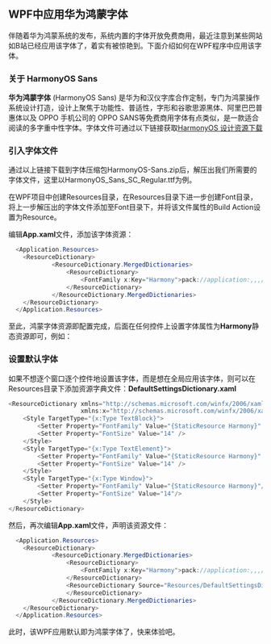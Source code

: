 ## WPF中应用华为鸿蒙字体

伴随着华为鸿蒙系统的发布，系统内置的字体开放免费商用，最近注意到某些网站如B站已经应用该字体了，着实有被惊艳到。下面介绍如何在WPF程序中应用该字体。

### 关于 HarmonyOS Sans

**华为鸿蒙字体** (HarmonyOS Sans) 是华为和汉仪字库合作定制，专门为鸿蒙操作系统设计打造，设计上聚焦于功能性、普适性，字形和谷歌思源黑体、阿里巴巴普惠体以及 OPPO 手机公司的 OPPO SANS等免费商用字体有点类似，是一款适合阅读的多字重中性字体。字体文件可通过以下链接获取[HarmonyOS 设计资源下载](https://developer.harmonyos.com/cn/design/resource)

### 引入字体文件

通过以上链接下载到字体压缩包HarmonyOS-Sans.zip后，解压出我们所需要的字体文件，这里以HarmonyOS_Sans_SC_Regular.ttf为例。

在WPF项目中创建Resources目录，在Resources目录下进一步创建Font目录，将上一步解压出的字体文件添加至Font目录下，并将该文件属性的Build Action设置为Resource。

编辑**App.xaml**文件，添加该字体资源：

```c#
  <Application.Resources>
    <ResourceDictionary>
            <ResourceDictionary.MergedDictionaries>
                <ResourceDictionary>
                    <FontFamily x:Key="Harmony">pack://application:,,,/Resources/Font/HarmonyOS_Sans_SC_Regular.ttf#HarmonyOS Sans SC Regular</FontFamily>
                </ResourceDictionary>
            </ResourceDictionary.MergedDictionaries>
    </ResourceDictionary>
  </Application.Resources>
```

至此，鸿蒙字体资源即配置完成，后面在任何控件上设置字体属性为**Harmony**静态资源即可，例如：

> <TextBlock FontFamily="{StaticResource Harmony}" Text="构建万物互联的智能世界" />

### 设置默认字体

如果不想逐个窗口逐个控件地设置该字体，而是想在全局应用该字体，则可以在Resources目录下添加资源字典文件：**DefaultSettingsDictionary.xaml**

```c#
<ResourceDictionary xmlns="http://schemas.microsoft.com/winfx/2006/xaml/presentation"
                    xmlns:x="http://schemas.microsoft.com/winfx/2006/xaml">
    <Style TargetType="{x:Type TextBlock}">
        <Setter Property="FontFamily" Value="{StaticResource Harmony}" />
        <Setter Property="FontSize" Value="14" />
    </Style>
    <Style TargetType="{x:Type TextElement}">
        <Setter Property="FontFamily" Value="{StaticResource Harmony}" />
        <Setter Property="FontSize" Value="14" />
    </Style>
    <Style TargetType="{x:Type Window}">
        <Setter Property="FontFamily" Value="{StaticResource Harmony}"/>
        <Setter Property="FontSize" Value="14"/>
    </Style>
</ResourceDictionary>
```

然后，再次编辑**App.xaml**文件，声明该资源文件：

```c#
  <Application.Resources>
    <ResourceDictionary>
            <ResourceDictionary.MergedDictionaries>
                <ResourceDictionary>
                    <FontFamily x:Key="Harmony">pack://application:,,,/Resources/Font/HarmonyOS_Sans_SC_Regular.ttf#HarmonyOS Sans SC Regular</FontFamily>
                </ResourceDictionary>
                <ResourceDictionary Source="Resources/DefaultSettingsDictionary.xaml">
                </ResourceDictionary>
            </ResourceDictionary.MergedDictionaries>
    </ResourceDictionary>
  </Application.Resources>
```

此时，该WPF应用默认即为鸿蒙字体了，快来体验吧。
